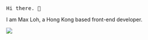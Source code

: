 <samp>Hi there. 👋</samp>

I am Max Loh, a Hong Kong based front-end developer.

<img src ="https://github-readme-stats.vercel.app/api?username=maxloh&count_private=true&show_icons=true&hide_border=true">
